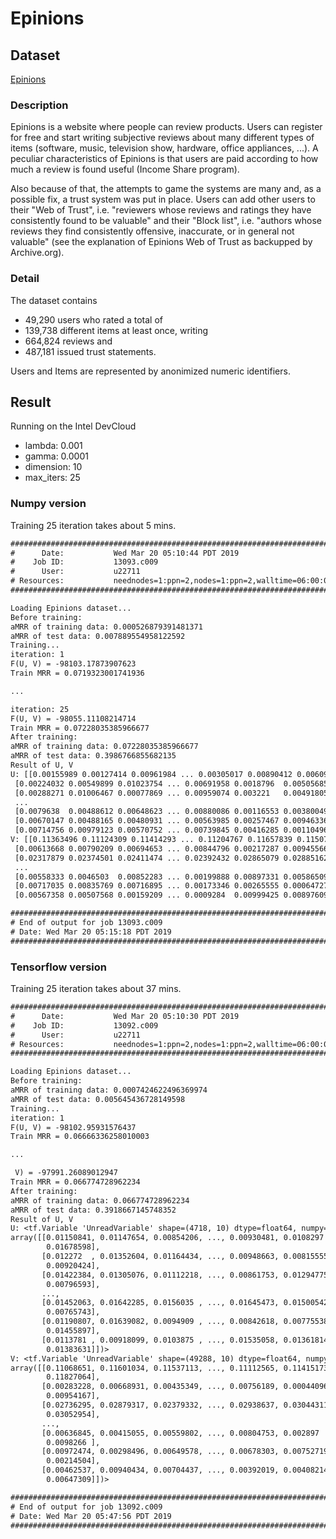 # Epinions

## Dataset

[Epinions](http://www.trustlet.org/epinions.html)

### Description

Epinions is a website where people can review products. Users can register for free and start writing subjective reviews about many different types of items (software, music, television show, hardware, office appliances, ...). A peculiar characteristics of Epinions is that users are paid according to how much a review is found useful (Income Share program).

Also because of that, the attempts to game the systems are many and, as a possible fix, a trust system was put in place. Users can add other users to their "Web of Trust", i.e. "reviewers whose reviews and ratings they have consistently found to be valuable" and their "Block list", i.e. "authors whose reviews they find consistently offensive, inaccurate, or in general not valuable" (see the explanation of Epinions Web of Trust as backupped by Archive.org).

### Detail

The dataset contains

* 49,290 users who rated a total of
* 139,738 different items at least once, writing
* 664,824 reviews and
* 487,181 issued trust statements.

Users and Items are represented by anonimized numeric identifiers.

## Result

Running on the Intel DevCloud

* lambda: 0.001
* gamma: 0.0001
* dimension: 10
* max_iters: 25

### Numpy version

Training 25 iteration takes about 5 mins.

```txt
########################################################################
#      Date:           Wed Mar 20 05:10:44 PDT 2019
#    Job ID:           13093.c009
#      User:           u22711
# Resources:           neednodes=1:ppn=2,nodes=1:ppn=2,walltime=06:00:00
########################################################################

Loading Epinions dataset...
Before training:
aMRR of training data: 0.000526879391481371
aMRR of test data: 0.007889554958122592
Training...
iteration: 1
F(U, V) = -98103.17873907623
Train MRR = 0.0719323001741936

...

iteration: 25
F(U, V) = -98055.11108214714
Train MRR = 0.07228035385966677
After training:
aMRR of training data: 0.07228035385966677
aMRR of test data: 0.3986766855682135
Result of U, V
U: [[0.00155989 0.00127414 0.00961984 ... 0.00305017 0.00890412 0.0060989 ]
 [0.00224032 0.00549899 0.01023754 ... 0.00691958 0.0018796  0.00505685]
 [0.00288271 0.01006467 0.00077869 ... 0.00959074 0.003221   0.00491805]
 ...
 [0.0079638  0.00488612 0.00648623 ... 0.00880086 0.00116553 0.00380049]
 [0.00670147 0.00488165 0.00480931 ... 0.00563985 0.00257467 0.00946336]
 [0.00714756 0.00979123 0.00570752 ... 0.00739845 0.00416285 0.00110496]]
V: [[0.11363496 0.11124309 0.11414293 ... 0.11204767 0.11657839 0.11507456]
 [0.00613668 0.00790209 0.00694653 ... 0.00844796 0.00217287 0.00945566]
 [0.02317879 0.02374501 0.02411474 ... 0.02392432 0.02865079 0.02885162]
 ...
 [0.00558333 0.0046503  0.00852283 ... 0.00199888 0.00897331 0.00586509]
 [0.00717035 0.00835769 0.00716895 ... 0.00173346 0.00265555 0.00064727]
 [0.00567358 0.00507568 0.00159209 ... 0.0009284  0.00999425 0.00897609]]

########################################################################
# End of output for job 13093.c009
# Date: Wed Mar 20 05:15:18 PDT 2019
########################################################################
```

### Tensorflow version

Training 25 iteration takes about 37 mins.

```txt
########################################################################
#      Date:           Wed Mar 20 05:10:30 PDT 2019
#    Job ID:           13092.c009
#      User:           u22711
# Resources:           neednodes=1:ppn=2,nodes=1:ppn=2,walltime=06:00:00
########################################################################

Loading Epinions dataset...
Before training:
aMRR of training data: 0.0007424622496369974
aMRR of test data: 0.005645436728149598
Training...
iteration: 1
F(U, V) = -98102.95931576437
Train MRR = 0.06666336258010003

...

 V) = -97991.26089012947
Train MRR = 0.066774728962234
After training:
aMRR of training data: 0.066774728962234
aMRR of test data: 0.3918667145748352
Result of U, V
U: <tf.Variable 'UnreadVariable' shape=(4718, 10) dtype=float64, numpy=
array([[0.01150841, 0.01147654, 0.00854206, ..., 0.00930481, 0.0108297 ,
        0.01678598],
       [0.012272  , 0.01352604, 0.01164434, ..., 0.00948663, 0.00815555,
        0.00920424],
       [0.01422384, 0.01305076, 0.01112218, ..., 0.00861753, 0.01294775,
        0.00796593],
       ...,
       [0.01452063, 0.01642285, 0.0156035 , ..., 0.01645473, 0.01500542,
        0.00765743],
       [0.01190807, 0.01639082, 0.0094909 , ..., 0.00842618, 0.00775538,
        0.01455897],
       [0.0113781 , 0.00918099, 0.0103875 , ..., 0.01535058, 0.01361814,
        0.01383631]])>
V: <tf.Variable 'UnreadVariable' shape=(49288, 10) dtype=float64, numpy=
array([[0.11068651, 0.11601034, 0.11537113, ..., 0.11112565, 0.11415173,
        0.11827064],
       [0.00283228, 0.00668931, 0.00435349, ..., 0.00756189, 0.00044096,
        0.00954167],
       [0.02736295, 0.02879317, 0.02379332, ..., 0.02938637, 0.03044311,
        0.03052954],
       ...,
       [0.00636845, 0.00415055, 0.00559802, ..., 0.00804753, 0.002897  ,
        0.0098266 ],
       [0.00972474, 0.00298496, 0.00649578, ..., 0.00678303, 0.00752719,
        0.00214504],
       [0.00462537, 0.00940434, 0.00704437, ..., 0.00392019, 0.00408214,
        0.00647309]])>

########################################################################
# End of output for job 13092.c009
# Date: Wed Mar 20 05:47:56 PDT 2019
########################################################################
```
